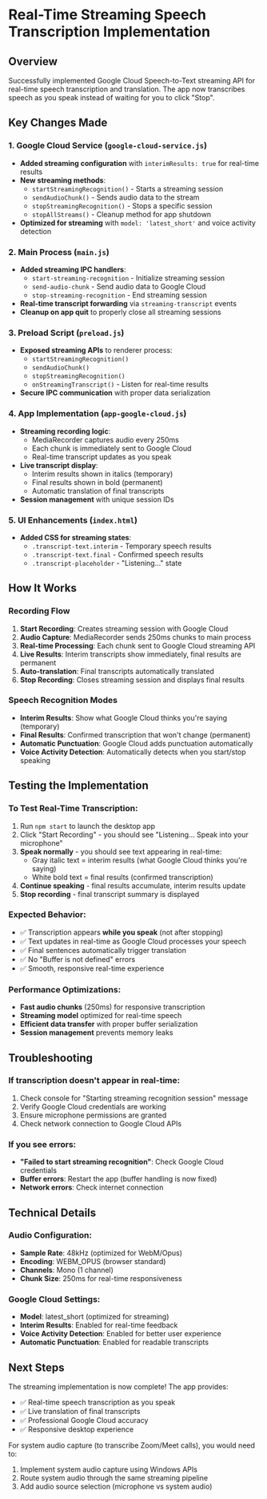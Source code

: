 # Real-Time Streaming Speech Transcription Implementation

## Overview
Successfully implemented Google Cloud Speech-to-Text streaming API for real-time speech transcription and translation. The app now transcribes speech as you speak instead of waiting for you to click "Stop".

## Key Changes Made

### 1. Google Cloud Service (`google-cloud-service.js`)
- **Added streaming configuration** with `interimResults: true` for real-time results
- **New streaming methods**:
  - `startStreamingRecognition()` - Starts a streaming session
  - `sendAudioChunk()` - Sends audio data to the stream
  - `stopStreamingRecognition()` - Stops a specific session
  - `stopAllStreams()` - Cleanup method for app shutdown
- **Optimized for streaming** with `model: 'latest_short'` and voice activity detection

### 2. Main Process (`main.js`)
- **Added streaming IPC handlers**:
  - `start-streaming-recognition` - Initialize streaming session
  - `send-audio-chunk` - Send audio data to Google Cloud
  - `stop-streaming-recognition` - End streaming session
- **Real-time transcript forwarding** via `streaming-transcript` events
- **Cleanup on app quit** to properly close all streaming sessions

### 3. Preload Script (`preload.js`)
- **Exposed streaming APIs** to renderer process:
  - `startStreamingRecognition()`
  - `sendAudioChunk()`
  - `stopStreamingRecognition()`
  - `onStreamingTranscript()` - Listen for real-time results
- **Secure IPC communication** with proper data serialization

### 4. App Implementation (`app-google-cloud.js`)
- **Streaming recording logic**:
  - MediaRecorder captures audio every 250ms
  - Each chunk is immediately sent to Google Cloud
  - Real-time transcript updates as you speak
- **Live transcript display**:
  - Interim results shown in italics (temporary)
  - Final results shown in bold (permanent)
  - Automatic translation of final transcripts
- **Session management** with unique session IDs

### 5. UI Enhancements (`index.html`)
- **Added CSS for streaming states**:
  - `.transcript-text.interim` - Temporary speech results
  - `.transcript-text.final` - Confirmed speech results
  - `.transcript-placeholder` - "Listening..." state

## How It Works

### Recording Flow
1. **Start Recording**: Creates streaming session with Google Cloud
2. **Audio Capture**: MediaRecorder sends 250ms chunks to main process
3. **Real-time Processing**: Each chunk sent to Google Cloud streaming API
4. **Live Results**: Interim transcripts show immediately, final results are permanent
5. **Auto-translation**: Final transcripts automatically translated
6. **Stop Recording**: Closes streaming session and displays final results

### Speech Recognition Modes
- **Interim Results**: Show what Google Cloud thinks you're saying (temporary)
- **Final Results**: Confirmed transcription that won't change (permanent)
- **Automatic Punctuation**: Google Cloud adds punctuation automatically
- **Voice Activity Detection**: Automatically detects when you start/stop speaking

## Testing the Implementation

### To Test Real-Time Transcription:
1. Run `npm start` to launch the desktop app
2. Click "Start Recording" - you should see "Listening... Speak into your microphone"
3. **Speak normally** - you should see text appearing in real-time:
   - Gray italic text = interim results (what Google Cloud thinks you're saying)
   - White bold text = final results (confirmed transcription)
4. **Continue speaking** - final results accumulate, interim results update
5. **Stop recording** - final transcript summary is displayed

### Expected Behavior:
- ✅ Transcription appears **while you speak** (not after stopping)
- ✅ Text updates in real-time as Google Cloud processes your speech
- ✅ Final sentences automatically trigger translation
- ✅ No "Buffer is not defined" errors
- ✅ Smooth, responsive real-time experience

### Performance Optimizations:
- **Fast audio chunks** (250ms) for responsive transcription
- **Streaming model** optimized for real-time speech
- **Efficient data transfer** with proper buffer serialization
- **Session management** prevents memory leaks

## Troubleshooting

### If transcription doesn't appear in real-time:
1. Check console for "Starting streaming recognition session" message
2. Verify Google Cloud credentials are working
3. Ensure microphone permissions are granted
4. Check network connection to Google Cloud APIs

### If you see errors:
- **"Failed to start streaming recognition"**: Check Google Cloud credentials
- **Buffer errors**: Restart the app (buffer handling is now fixed)
- **Network errors**: Check internet connection

## Technical Details

### Audio Configuration:
- **Sample Rate**: 48kHz (optimized for WebM/Opus)
- **Encoding**: WEBM_OPUS (browser standard)
- **Channels**: Mono (1 channel)
- **Chunk Size**: 250ms for real-time responsiveness

### Google Cloud Settings:
- **Model**: latest_short (optimized for streaming)
- **Interim Results**: Enabled for real-time feedback
- **Voice Activity Detection**: Enabled for better user experience
- **Automatic Punctuation**: Enabled for readable transcripts

## Next Steps

The streaming implementation is now complete! The app provides:
- ✅ Real-time speech transcription as you speak
- ✅ Live translation of final transcripts
- ✅ Professional Google Cloud accuracy
- ✅ Responsive desktop experience

For system audio capture (to transcribe Zoom/Meet calls), you would need to:
1. Implement system audio capture using Windows APIs
2. Route system audio through the same streaming pipeline
3. Add audio source selection (microphone vs system audio)
